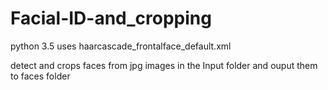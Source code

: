 # Facial-ID-and_cropping

python 3.5 uses haarcascade_frontalface_default.xml

detect and crops faces from jpg images in the Input folder and ouput them to faces folder

